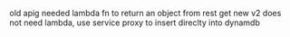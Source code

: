 old apig needed lambda fn to return an object from rest get
new v2 does not need lambda, use service proxy to insert direclty into dynamdb

